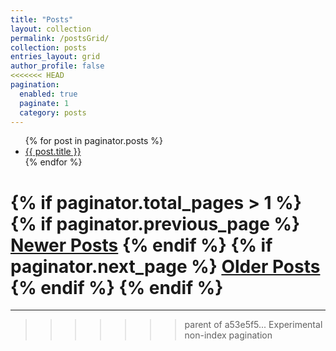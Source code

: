 ```yaml
---
title: "Posts"
layout: collection
permalink: /postsGrid/
collection: posts
entries_layout: grid
author_profile: false
<<<<<<< HEAD
pagination: 
  enabled: true
  paginate: 1
  category: posts
---
```

<ul>
  {% for post in paginator.posts %}
    <!-- what you want to output. title, url, image, etc. -->
    <li><a href="{{ post.url }}">{{ post.title }}</a></li>
  {% endfor %}
</ul>

{% if paginator.total_pages > 1 %}
  {% if paginator.previous_page %}
    <a href="{{ paginator.previous_page_path }}">Newer Posts</a>
  {% endif %}
  {% if paginator.next_page %}
    <a href="{{ paginator.next_page_path }}">Older Posts</a>
  {% endif %}
{% endif %}
=======
---
>>>>>>> parent of a53e5f5... Experimental non-index pagination
